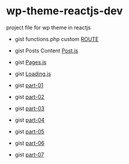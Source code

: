 # wp-theme-reactjs-dev
project file for wp theme in reactjs

- gist functions.php custom [ROUTE](https://gist.github.com/jun20/3013edd4ca25d844c1b0a6b90e6aa9be)
- gist Posts Content [Post.js](https://gist.github.com/jun20/0b8529d32cc1f822cff66acf36b50832)

- gist [Pages.js](https://gist.github.com/jun20/da4c139db77a5ee29167c87a1e35ccdf)
- gist [Loading.js](https://gist.github.com/jun20/bd18c0033f78660d8f0870c865887012)

- gist [part-01](https://gist.github.com/jun20/812d3dca60f619d1ab4f653aa1010ade)
- gist [part-02](https://gist.github.com/jun20/37ecd50398e1d124001b831119f7067a)
- gist [part-03](https://gist.github.com/jun20/2a6016f14651d2e031dc18616ea75fd2)
- gist [part-04](https://gist.github.com/jun20/2f627d32c235b1b318576ed43f12321e)
- gist [part-05](https://gist.github.com/jun20/cfcee2b49ccfec9d45cfad73ed9ab789)
- gist [part-06](https://gist.github.com/jun20/17918b4abb9cae689e61229c59327184)
- gist [part-07](https://gist.github.com/jun20/3a487acdf1268f07ace8fe77f5b2f599)

